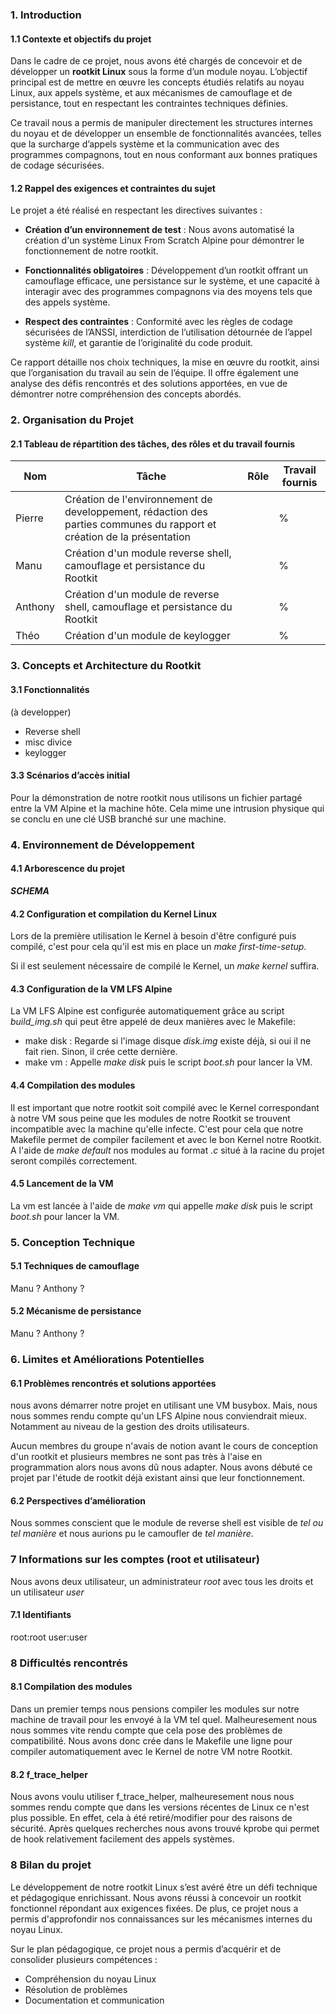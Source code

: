 ### 1. Introduction

#### 1.1 Contexte et objectifs du projet

Dans le cadre de ce projet, nous avons été chargés de concevoir et de développer un **rootkit Linux** sous la forme d’un module noyau. L’objectif principal est de mettre en œuvre les concepts étudiés relatifs au noyau Linux, aux appels système, et aux mécanismes de camouflage et de persistance, tout en respectant les contraintes techniques définies.

Ce travail nous a permis de manipuler directement les structures internes du noyau et de développer un ensemble de fonctionnalités avancées, telles que la surcharge d’appels système et la communication avec des programmes compagnons, tout en nous conformant aux bonnes pratiques de codage sécurisées.

#### 1.2 Rappel des exigences et contraintes du sujet

Le projet a été réalisé en respectant les directives suivantes :

- **Création d’un environnement de test** : Nous avons automatisé la création d'un système Linux From Scratch Alpine pour démontrer le fonctionnement de notre rootkit.

- **Fonctionnalités obligatoires** : Développement d’un rootkit offrant un camouflage efficace, une persistance sur le système, et une capacité à interagir avec des programmes compagnons via des moyens tels que des appels système.

- **Respect des contraintes** : Conformité avec les règles de codage sécurisées de l’ANSSI, interdiction de l’utilisation détournée de l’appel système _kill_, et garantie de l’originalité du code produit.

Ce rapport détaille nos choix techniques, la mise en œuvre du rootkit, ainsi que l’organisation du travail au sein de l’équipe. Il offre également une analyse des défis rencontrés et des solutions apportées, en vue de démontrer notre compréhension des concepts abordés.

### 2. Organisation du Projet
#### 2.1 Tableau de répartition des tâches, des rôles et du travail fournis

| Nom     | Tâche                                                                                                                  | Rôle | Travail fournis |
| ------- | ---------------------------------------------------------------------------------------------------------------------- | ---- | --------------- |
| Pierre  | Création de l'environnement de developpement, rédaction des parties communes du rapport et création de la présentation |      | %               |
| Manu    | Création d'un module reverse shell, camouflage et persistance du Rootkit                                               |      | %               |
| Anthony | Création d'un module de reverse shell, camouflage et persistance du Rootkit                                            |      | %               |
| Théo    | Création d'un module de keylogger                                                                                      |      | %               |

### 3. Concepts et Architecture du Rootkit  
#### 3.1 Fonctionnalités

(à developper)
- Reverse shell
- misc divice
- keylogger

#### 3.3 Scénarios d’accès initial

Pour la démonstration de notre rootkit nous utilisons un fichier partagé entre la VM Alpine et la machine hôte. Cela mime une intrusion physique qui se conclu en une clé USB branché sur une machine.

### 4. **Environnement de Développement**
#### 4.1 Arborescence du projet

***SCHEMA***

#### 4.2 Configuration et compilation du Kernel Linux
Lors de la première utilisation le Kernel à besoin d'être configuré puis compilé, c'est pour cela qu'il est mis en place un *make first-time-setup*.

Si il est seulement nécessaire de compilé le Kernel, un *make kernel* suffira.

#### 4.3 Configuration de la VM LFS Alpine

La VM LFS Alpine est configurée automatiquement grâce au script *build_img.sh* qui peut être appelé de deux manières avec le Makefile:
- make disk : Regarde si l'image disque *disk.img* existe déjà, si oui il ne fait rien. Sinon, il crée cette dernière.
- make vm : Appelle *make disk* puis le script *boot.sh* pour lancer la VM.

#### 4.4 Compilation des modules
Il est important que notre rootkit soit compilé avec le Kernel correspondant à notre VM sous peine que les modules de notre
Rootkit se trouvent incompatible avec la machine qu'elle infecte.
C'est pour cela que notre Makefile permet de compiler facilement et avec le bon Kernel notre Rootkit. A l'aide de *make default* nos modules au format *.c* situé à la racine du projet seront compilés correctement.

#### 4.5 Lancement de la VM
La vm est lancée à l'aide de *make vm* qui appelle *make disk* puis le script *boot.sh* pour lancer la VM.


### 5. **Conception Technique**  
#### 5.1 Techniques de camouflage  
Manu ? Anthony ?

#### 5.2 Mécanisme de persistance
Manu ? Anthony ?

### 6. **Limites et Améliorations Potentielles**  
#### 6.1 Problèmes rencontrés et solutions apportées 

nous avons démarrer notre projet en utilisant une VM busybox. Mais, nous nous sommes rendu compte qu'un LFS Alpine nous conviendrait mieux. Notamment au niveau de la gestion des droits utilisateurs.

Aucun membres du groupe n'avais de notion avant le cours de conception d'un rootkit et plusieurs membres ne sont pas très à l'aise en programmation alors nous avons dû nous adapter. Nous avons débuté ce projet par l'étude de rootkit déjà existant ainsi que leur fonctionnement.

#### 6.2 Perspectives d’amélioration

Nous sommes conscient que le module de reverse shell est visible de *tel ou tel manière* et nous aurions pu le camoufler de *tel manière*.

### 7 Informations sur les comptes (root et utilisateur)
Nous avons deux utilisateur, un administrateur *root* avec tous les droits et un utilisateur *user* 

#### 7.1 Identifiants
root:root
user:user

### 8 Difficultés rencontrés

#### 8.1 Compilation des modules

Dans un premier temps nous pensions compiler les modules sur notre machine de travail pour les envoyé à la VM tel quel. Malheuresement nous nous sommes vite rendu compte que cela pose des problèmes de compatibilité. Nous avons donc crée dans le Makefile une ligne pour compiler automatiquement avec le Kernel de notre VM notre Rootkit.

#### 8.2 f_trace_helper
Nous avons voulu utiliser f_trace_helper, malheuresement nous nous sommes rendu compte que dans les versions récentes de Linux ce n'est plus possible. En effet, cela à été retiré/modifier pour des raisons de sécurité.
Après quelques recherches nous avons trouvé kprobe qui permet de hook relativement facilement des appels systèmes.

### 8 **Bilan du projet**

Le développement de notre rootkit Linux s’est avéré être un défi technique et pédagogique enrichissant. Nous avons réussi à concevoir un rootkit fonctionnel répondant aux exigences fixées. De plus, ce projet nous a permis d'approfondir nos connaissances sur les mécanismes internes du noyau Linux.

Sur le plan pédagogique, ce projet nous a permis d’acquérir et de consolider plusieurs compétences :
- Compréhension du noyau Linux
- Résolution de problèmes
- Documentation et communication
